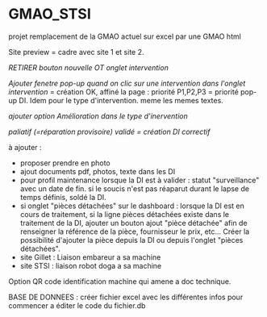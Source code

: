# GMAO_STSI
projet remplacement de la GMAO actuel sur excel par une GMAO html

Site preview = cadre avec site 1 et site 2.

*RETIRER bouton nouvelle OT onglet intervention*

*Ajouter fenetre pop-up quand on clic sur une intervention dans l'onglet intervention* = création OK, affiné la page : priorité P1,P2,P3 = priorité pop-up DI. Idem pour le type d'intervention. meme les memes textes.

*ajouter option Amélioration dans le type d'inervention*

*paliatif (=réparation provisoire) validé = création DI correctif*

à ajouter : 
- proposer prendre en photo
- ajout documents pdf, photos, texte dans les DI
- pour profil maintenance lorsque la DI est  à valider : statut "surveillance" avec un date de fin. si le soucis n'est pas réaparut durant le lapse de temps définis, soldé la DI.
- si onglet "pièces détachées" sur le dashboard : lorsque la DI est en cours de traitement, si la ligne pièces détachées existe dans le traitement de la DI, ajouter un bouton ajout "pièce détachée" afin de renseigner la référence de la pièce, fournisseur le prix, etc... Créer la possibilité d'ajouter la pièce depuis la DI ou depuis l'onglet "pièces détachées".
- site Gillet : Liaison embareur a sa machine
- site STSI : liaison robot doga a sa machine

Option QR code identification machine qui amene a doc technique.

BASE DE DONNEES : créer fichier excel avec les différentes infos pour commencer a éditer le code du fichier.db


